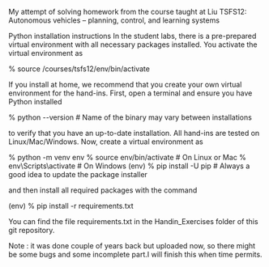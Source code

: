 My attempt of solving homework from the course taught at Liu TSFS12: Autonomous vehicles – planning, control, and learning systems


Python installation instructions
In the student labs, there is a pre-prepared virtual environment with all necessary packages installed. You activate the virtual environment as

% source /courses/tsfs12/env/bin/activate


If you install at home, we recommend that you create your own virtual environment for the hand-ins. First, open a terminal and ensure you have Python installed

% python --version  # Name of the binary may vary between installations


to verify that you have an up-to-date installation. All hand-ins are tested on Linux/Mac/Windows.
Now, create a virtual environment as

% python -m venv env
% source env/bin/activate  # On Linux or Mac
% env\Scripts\activate  # On Windows
(env) % pip install -U pip  # Always a good idea to update the package installer


and then install all required packages with the command

(env) % pip install -r requirements.txt


You can find the file requirements.txt in the Handin_Exercises folder of this git repository.

Note : it was done couple of years back but uploaded now, so there might be some bugs and some incomplete part.I will finish this when time permits.
